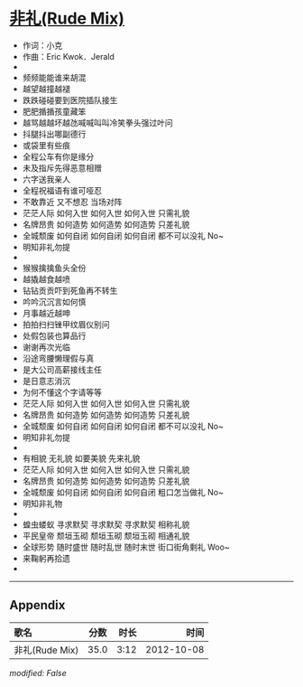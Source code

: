 # [非礼(Rude Mix)](https://music.163.com/song?id=25638416)

* 作词：小克
* 作曲：Eric Kwok．Jerald
* 
* 频频能能谁来胡混
* 越望越撞越褪
* 跌跌碰碰要到医院插队接生
* 肥肥揗揗孩童藏笨
* 越骂越越坏越氹喊喊叫叫冷笑拳头强过叶问
* 抖腿抖出哪副德行
* 或袋里有些痕
* 全程公车有你是缘分
* 未及指斥先得恶意相赠
* 六字送我亲人
* 全程祝福语有谁可哑忍
* 不敢靠近 又不想忍 当场对阵
* 茫茫人际 如何入世 如何入世 如何入世 只需礼貌
* 名牌昂贵 如何造势 如何造势 如何造势 只差礼貌
* 全城颓废 如何自闭 如何自闭 如何自闭 都不可以没礼 No~
* 明知非礼勿提
* 
* 猴猴擒擒鱼头全份
* 越撬越食越喷
* 钻钻贡贡吓到死鱼再不转生
* 吟吟沉沉言如何慎
* 月事越近越呻
* 拍拍扫扫锉甲纹眉仪别问
* 处假包装也算品行
* 谢谢再次光临
* 沿途弯腰懒理假与真
* 是大公司高薪接线主任
* 是日意志消沉
* 为何不懂这个字请等等
* 茫茫人际 如何入世 如何入世 如何入世 只需礼貌
* 名牌昂贵 如何造势 如何造势 如何造势 只差礼貌
* 全城颓废 如何自闭 如何自闭 如何自闭 都不可以没礼 No~
* 明知非礼勿提
* 
* 有相貌 无礼貌 如要美貌 先来礼貌
* 茫茫人际 如何入世 如何入世 如何入世 只需礼貌
* 名牌昂贵 如何造势 如何造势 如何造势 只差礼貌
* 全城颓废 如何自闭 如何自闭 如何自闭 粗口怎当做礼 No~
* 明知非礼物
* 
* 蝗虫蝼蚁 寻求默契 寻求默契 寻求默契 相称礼貌
* 平民皇帝 颓垣玉砌 颓垣玉砌 颓垣玉砌 相通礼貌
* 全球形势 随时盛世 随时乱世 随时末世 街口街角剩礼 Woo~
* 来鞠躬再拾遗
* 


---

## Appendix

|歌名|分数|时长|时间|
|:---|:---:|---:|---:|
|非礼(Rude Mix)|35.0|3:12|2012-10-08

*modified: False*